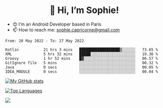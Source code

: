 <h1 align="center"> 👋 Hi, I’m Sophie! </h1>  

- 😊 I’m an Android Developer based in Paris
- 📫 How to reach me: sophie.capricorne@gmail.com


<!--START_SECTION:waka-->

```text
From: 20 May 2022 - To: 27 May 2022

Kotlin           21 hrs 3 mins   ██████████████████▒░░░░░░   73.65 %
XML              5 hrs 32 mins   █████░░░░░░░░░░░░░░░░░░░░   19.36 %
Groovy           1 hr 52 mins    █▓░░░░░░░░░░░░░░░░░░░░░░░   06.57 %
GitIgnore file   5 mins          ░░░░░░░░░░░░░░░░░░░░░░░░░   00.32 %
Java             0 secs          ░░░░░░░░░░░░░░░░░░░░░░░░░   00.05 %
IDEA_MODULE      0 secs          ░░░░░░░░░░░░░░░░░░░░░░░░░   00.04 %
```

<!--END_SECTION:waka-->

[![My GitHub stats](https://github-readme-stats.vercel.app/api?username=sophicapri&show_icons=true&theme=buefy)](https://github.com/anuraghazra/github-readme-stats)

[![Top Languages](https://github-readme-stats.vercel.app/api/top-langs/?username=sophicapri&langs_count=2&layout=compact)](https://github.com/anuraghazra/github-readme-stats)

![](https://github-readme-streak-stats.herokuapp.com/?user=sophicapri)

